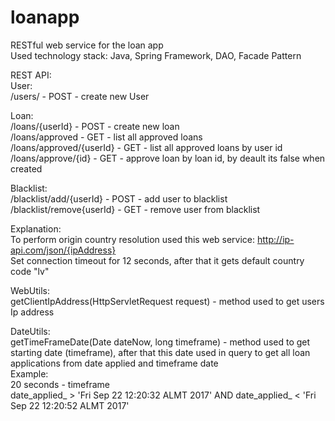 # loanapp
RESTful web service for the loan app  
Used technology stack: Java, Spring Framework, DAO, Facade Pattern   

REST API:   
User:  
/users/ - POST - create new User   
  
Loan:   
/loans/{userId} - POST - create new loan   
/loans/approved - GET - list all approved loans  
/loans/approved/{userId} - GET - list all approved loans by user id  
/loans/approve/{id} - GET - approve loan by loan id, by deault its false when created  

Blacklist:   
/blacklist/add/{userId} - POST - add user to blacklist  
/blacklist/remove{userId} - GET - remove user from blacklist  
  
Explanation:   
To perform origin country resolution used this web service: http://ip-api.com/json/{ipAddress}  
Set connection timeout for 12 seconds, after that it gets default country code "lv"  
  
WebUtils:  
   getClientIpAddress(HttpServletRequest request) - method used to get users Ip address  
  
DateUtils:   
   getTimeFrameDate(Date dateNow, long timeframe) - method used to get starting date (timeframe), after that this date used in                    query to get all loan applications from date applied and timeframe date   
                   Example:  
                   20 seconds - timeframe  
                   date_applied_ > 'Fri Sep 22 12:20:32 ALMT 2017' AND date_applied_ < 'Fri Sep 22 12:20:52 ALMT 2017'
               
                                                     

